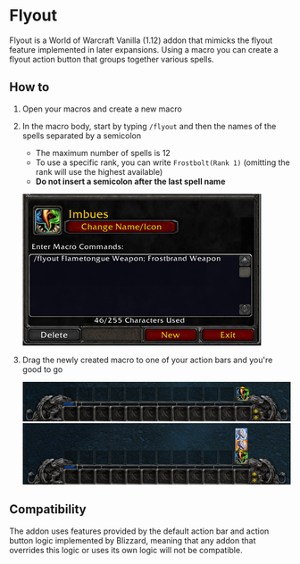 # Flyout

Flyout is a World of Warcraft Vanilla (1.12) addon that mimicks the flyout feature implemented in later expansions. Using a macro you can create a flyout action button that groups together various spells.

## How to

1. Open your macros and create a new macro
2. In the macro body, start by typing `/flyout` and then the names of the spells separated by a semicolon
    - The maximum number of spells is 12
    - To use a specific rank, you can write `Frostbolt(Rank 1)` (omitting the rank will use the highest available)
    - **Do not insert a semicolon after the last spell name**

    ![Macro body example](screenshots/macro.png)

3. Drag the newly created macro to one of your action bars and you're good to go
    
    ![Flyout closed](screenshots/bar1.png)
    ![Flyout closed](screenshots/bar2.png)

## Compatibility

The addon uses features provided by the default action bar and action button logic implemented by Blizzard, meaning that any addon that overrides this logic or uses its own logic will not be compatible.